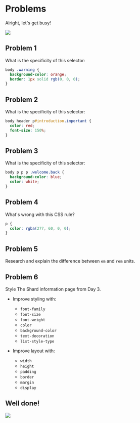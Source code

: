 # Problems

Alright, let's get busy!

![](https://38.media.tumblr.com/7cc0ddd8e7d09892fe87edbbe1688540/tumblr_ndcdf4scrN1t0b1clo1_400.gif)

## Problem 1

What is the specificity of this selector:

```css
body .warning {
  background-color: orange;
  border: 1px solid rgb(0, 0, 0);
}
```

## Problem 2

What is the specificity of this selector:

```css
body header p#introduction.important {
  color: red;
  font-size: 150%;
}
```

## Problem 3

What is the specificity of this selector:

```css
body p p p .welcome.back {
  background-color: blue;
  color: white;
}
```

## Problem 4

What's wrong with this CSS rule?

```css
p {
  color: rgba(277, 60, 0, 0);
}
```

## Problem 5

Research and explain the difference between `em` and `rem` units.

## Problem 6

Style The Shard information page from Day 3.

+ Improve styling with:
  + `font-family`
  + `font-size`
  + `font-weight`
  + `color`
  + `background-color`
  + `text-decoration`
  + `list-style-type`

+ Improve layout with:
  + `width`
  + `height`
  + `padding`
  + `border`
  + `margin`
  + `display`

## Well done!

![](http://bavatuesdays.com/files/2013/12/gatsby-leo-051113.gif)


